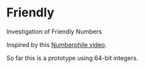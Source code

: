 # Friendly
Investigation of Friendly Numbers

Inspired by this [Numberphile video](https://www.numberphile.com/videos/a-video-about-the-number-10).

So far this is a prototype using 64-bit integers.

